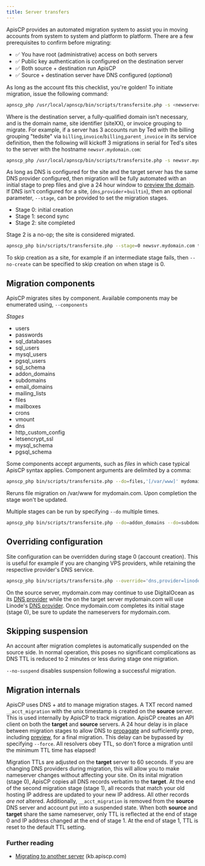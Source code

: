 ```yaml
---
title: Server transfers
---
```


ApisCP provides an automated migration system to assist you in moving accounts from system to system and platform to platform. There are a few prerequisites to confirm before migrating:

- ✅ You have root (administrative) access on both servers
- ✅ Public key authentication is configured on the destination server
- ✅ Both source + destination run ApisCP
- ✅ Source + destination server have DNS configured (*optional*)

As long as the account fits this checklist, you're golden! To initiate migration, issue the following command:

```bash
apnscp_php /usr/local/apnscp/bin/scripts/transfersite.php -s <newserver> <domain>
```

Where is the destination server, a fully-qualified domain isn't necessary, and is the domain name, site identifier (siteXX), or invoice grouping to migrate. For example, if a server has 3 accounts run by Ted with the billing grouping "tedsite" via `billing`,`invoice`/`billing`,`parent_invoice` in its service definition, then the following will kickoff 3 migrations in serial for Ted's sites to the server with the hostname `newsvr.mydomain.com`:

```bash
apnscp_php /usr/local/apnscp/bin/scripts/transfersite.php -s newsvr.mydomain.com tedsite
```

As long as DNS is configured for the site and the target server has the same DNS provider configured, then migration will be fully automated with an initial stage to prep files and give a 24 hour window to [preview the domain](https://kb.apiscp.com/dns/previewing-your-domain/). If DNS isn't configured for a site, (`dns`,`provider`=`builtin`), then an optional parameter, `--stage`, can be provided to set the migration stages.

- Stage 0: initial creation
- Stage 1: second sync
- Stage 2: site completed

Stage 2 is a no-op; the site is considered migrated.

```bash
apnscp_php bin/scripts/transfersite.php --stage=0 newsvr.mydomain.com tedsite
```

To skip creation as a site, for example if an intermediate stage fails, then `--no-create` can be specified to skip creation on when stage is 0.

## Migration components

ApisCP migrates sites by component. Available components may be enumerated using, `--components`

*Stages*

- users
- passwords
- sql_databases
- sql_users
- mysql_users
- pgsql_users
- sql_schema
- addon_domains
- subdomains
- email_domains
- mailing_lists
- files
- mailboxes
- crons
- vmount
- dns
- http_custom_config
- letsencrypt_ssl
- mysql_schema
- pgsql_schema

Some components accept arguments, such as *files* in which case typical ApisCP syntax applies. Component arguments are delimited by a comma:

```bash
apnscp_php bin/scripts/transfersite.php --do=files,'[/var/www]' mydomain.com
```

Reruns file migration on /var/www for mydomain.com. Upon completion the stage won't be updated.

Multiple stages can be run by specifying `--do` multiple times.

```bash
apnscp_php bin/scripts/transfersite.php --do=addon_domains --do=subdomains mydomain.com
```

## Overriding configuration

Site configuration can be overridden during stage 0 (account creation). This is useful for example if you are changing VPS providers, while retaining the respective provider's DNS service.

```bash
apnscp_php bin/scripts/transfersite.php --override='dns,provider=linode' --override='dns,key=abcdef1234567890' mydomain.com
```

On the source server, mydomain.com may continue to use DigitalOcean as its [DNS provider](https://bitbucket.org/apisnetworks/apnscp/src/master/lib/Module/Provider/Dns/Digitalocean.php?at=master&fileviewer=file-view-default) while the on the target server mydomain.com will use Linode's [DNS provider](https://bitbucket.org/apisnetworks/apnscp/src/master/lib/Module/Provider/Dns/Linode.php?at=master&fileviewer=file-view-default). Once mydomain.com completes its initial stage (stage 0), be sure to update the nameservers for mydomain.com.

## Skipping suspension
An account after migration completes is automatically suspended on the source side. In normal operation, this poses no significant complications as DNS TTL is reduced to 2 minutes or less during stage one migration.

`--no-suspend` disables suspension following a successful migration. 

## Migration internals

ApisCP uses DNS + atd to manage migration stages. A TXT record named `__acct_migration` with the unix timestamp is created on the **source** server. This is used internally by ApisCP to track migration. ApisCP creates an API client on both the **target** and **source** servers. A 24 hour delay is in place between migration stages to allow DNS to [propagate](https://kb.apiscp.com/dns/dns-work/) and sufficiently prep, including [preview](https://kb.apiscp.com/dns/previewing-your-domain/), for a final migration. This delay can be bypassed by specifying `--force`. All resolvers obey TTL, so don't force a migration until the minimum TTL time has elapsed!

Migration TTLs are adjusted on the **target** server to 60 seconds. If you are changing DNS providers during migration, this will allow you to make nameserver changes without affecting your site. On its inital migration (stage 0), ApisCP copies all DNS records verbatim to the **target**. At the end of the second migration stage (stage 1), all records that match your old hosting IP address are updated to your new IP address. All other records *are not* altered. Additionally, `__acct_migration` is removed from the **source** DNS server and account put into a suspended state. When both **source** and **target** share the same nameserver, only TTL is reflected at the end of stage 0 and IP address changed at the end of stage 1. At the end of stage 1, TTL is reset to the default TTL setting.

### Further reading

- [Migrating to another server](https://kb.apiscp.com/platform/migrating-another-server/) (kb.apiscp.com)